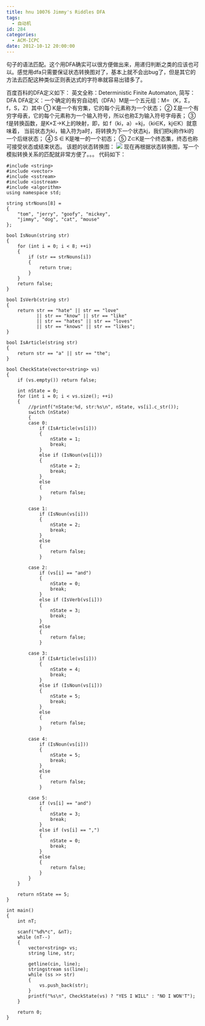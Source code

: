 ```yaml
---
title: hnu 10076 Jimmy's Riddles DFA
tags:
  - 自动机
id: 284
categories:
  - ACM-ICPC
date: 2012-10-12 20:00:00
---
```


句子的语法匹配。这个用DFA确实可以很方便做出来，用递归判断之类的应该也可以。感觉用dfa只需要保证状态转换图对了，基本上就不会出bug了，但是其它的方法去匹配这种类似正则表达式的字符串就容易出错多了。

百度百科的DFA定义如下：
英文全称：Deterministic Finite Automaton, 简写：DFA
DFA定义：一个确定的有穷自动机（DFA）M是一个五元组：M=（K，Σ，f，S，Z）其中
① K是一个有穷集，它的每个元素称为一个状态；
② Σ是一个有穷字母表，它的每个元素称为一个输入符号，所以也称Σ为输入符号字母表；
③ f是转换函数，是K×Σ→K上的映射，即，如 f（ki，a）=kj，（ki∈K，kj∈K）就意味着，
当前状态为ki，输入符为a时，将转换为下一个状态kj，我们把kj称作ki的一个后继状态；
④ S ∈ K是唯一的一个初态；
⑤ Z⊂K是一个终态集，终态也称可接受状态或结束状态。<sup>
</sup>
该题的状态转换图：
![](https://c2.staticflickr.com/8/7609/26803884313_f0a5f126d3_o.png)
现在再根据状态转换图，写一个模拟转换关系的匹配就非常方便了。。。
代码如下：

``` stylus
#include <string>
#include <vector>
#include <sstream>
#include <iostream>
#include <algorithm>
using namespace std;

string strNouns[8] =
{
    "tom", "jerry", "goofy", "mickey",
    "jimmy", "dog", "cat", "mouse"
};

bool IsNoun(string str)
{
    for (int i = 0; i < 8; ++i)
    {
        if (str == strNouns[i])
        {
            return true;
        }
    }
    return false;
}

bool IsVerb(string str)
{
    return str == "hate" || str == "love"
           || str == "know" || str == "like"
           || str == "hates" || str == "loves"
           || str == "knows" || str == "likes";
}

bool IsArticle(string str)
{
    return str == "a" || str == "the";
}

bool CheckState(vector<string> vs)
{
    if (vs.empty()) return false;

    int nState = 0;
    for (int i = 0; i < vs.size(); ++i)
    {
        //printf("nState:%d, str:%s\n", nState, vs[i].c_str());
        switch (nState)
        {
        case 0:
            if (IsArticle(vs[i]))
            {
                nState = 1;
                break;
            }
            else if (IsNoun(vs[i]))
            {
                nState = 2;
                break;
            }
            else
            {
                return false;
            }

        case 1:
            if (IsNoun(vs[i]))
            {
                nState = 2;
                break;
            }
            else
            {
                return false;
            }

        case 2:
            if (vs[i] == "and")
            {
                nState = 0;
                break;
            }
            else if (IsVerb(vs[i]))
            {
                nState = 3;
                break;
            }
            else
            {
                return false;
            }

        case 3:
            if (IsArticle(vs[i]))
            {
                nState = 4;
                break;
            }
            else if (IsNoun(vs[i]))
            {
                nState = 5;
                break;
            }
            else
            {
                return false;
            }

        case 4:
            if (IsNoun(vs[i]))
            {
                nState = 5;
                break;
            }
            else
            {
                return false;
            }

        case 5:
            if (vs[i] == "and")
            {
                nState = 3;
                break;
            }
            else if (vs[i] == ",")
            {
                nState = 0;
                break;
            }
            else
            {
                return false;
            }
        }
    }

    return nState == 5;
}

int main()
{
    int nT;

    scanf("%d%*c", &nT);
    while (nT--)
    {
        vector<string> vs;
        string line, str;

        getline(cin, line);
        stringstream ss(line);
        while (ss >> str)
        {
            vs.push_back(str);
        }
        printf("%s\n", CheckState(vs) ? "YES I WILL" : "NO I WON'T");
    }

    return 0;
}
```